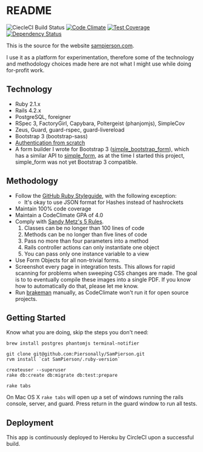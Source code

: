 # README

![CiecleCI Build Status](https://circleci.com/gh/Piersonally/SamPierson.png?circle-token=602cdb7505a807118fe29db1dba3b4e489e12dff&style=shield)
[![Code Climate](https://codeclimate.com/github/Piersonally/SamPierson.png)](https://codeclimate.com/github/Piersonally/SamPierson)
[![Test Coverage](https://codeclimate.com/github/Piersonally/SamPierson/badges/coverage.svg)](https://codeclimate.com/github/Piersonally/SamPierson)
[![Dependency Status](https://gemnasium.com/Piersonally/SamPierson.svg)](https://gemnasium.com/Piersonally/SamPierson)

This is the source for the website [sampierson.com](http://www.sampierson.com).

I use it as a platform for experimentation, therefore some of the technology
and methodology choices made here are not what I might use while doing for-profit
work.

## Technology

* Ruby 2.1.x
* Rails 4.2.x
* PostgreSQL, foreigner
* RSpec 3, FactoryGirl, Capybara, Poltergeist (phanjomjs), SimpleCov
* Zeus, Guard, guard-rspec, guard-livereload
* Bootstrap 3 (bootstrap-sass)
* [Authentication from scratch](http://railscasts.com/episodes/250-authentication-from-scratch-revised)
* A form builder I wrote for Bootstrap 3
  ([simple_bootstrap_form](https://github.com/Piersonally/simple_bootstrap_form)),
  which has a similar API
  to [simple\_form](https://github.com/plataformatec/simple_form),
  as at the time I started this project, simple\_form was not
  yet Bootstrap 3 compatible.

## Methodology

* Follow the [GitHub Ruby Styleguide](https://github.com/styleguide/ruby),
  with the following exception:
  * It's okay to use JSON format for Hashes instead of hashrockets
* Maintain 100% code coverage
* Maintain a CodeClimate GPA of 4.0
* Comply with [Sandy Metz's 5 Rules](https://www.youtube.com/watch?v=npOGOmkxuio).
  1. Classes can be no longer than 100 lines of code
  2. Methods can be no longer than five lines of code
  3. Pass no more than four parameters into a method
  4. Rails controller actions can only instantiate one object
  5. You can pass only one instance variable to a view
* Use Form Objects for all non-trivial forms.
* Screenshot every page in integration tests.  This allows for rapid scanning
  for problems when sweeping CSS changes are made.  The goal is to to eventually
  compile these images into a single PDF.  If you know how to automatically do
  that, please let me know.
* Run [brakeman](http://brakemanscanner.org/) manually, as CodeClimate won't run
  it for open source projects.

## Getting Started

Know what you are doing, skip the steps you don't need:

    brew install postgres phantomjs terminal-notifier

    git clone git@github.com:Piersonally/SamPierson.git
    rvm install `cat SamPierson/.ruby-version`

    createuser --superuser
    rake db:create db:migrate db:test:prepare

    rake tabs

On Mac OS X `rake tabs` will open up a set of windows running the rails console,
server, and guard.  Press return in the guard window to run all tests.

## Deployment

This app is continuously deployed to Heroku by CircleCI upon a successful build.
